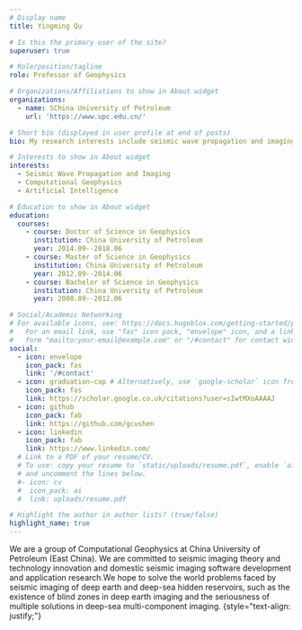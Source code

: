 ```yaml
---
# Display name
title: Yingming Qu

# Is this the primary user of the site?
superuser: true

# Role/position/tagline
role: Professor of Geophysics

# Organizations/Affiliations to show in About widget
organizations:
  - name: SChina University of Petroleum
    url: 'https://www.upc.edu.cn/'

# Short bio (displayed in user profile at end of posts)
bio: My research interests include seismic wave propagation and imaging, computational geophysics and artificial intelligence.

# Interests to show in About widget
interests:
  - Seismic Wave Propagation and Imaging
  - Computational Geophysics
  - Artificial Intelligence

# Education to show in About widget
education:
  courses:
    - course: Doctor of Science in Geophysics
      institution: China University of Petroleum
      year: 2014.09--2018.06
    - course: Master of Science in Geophysics
      institution: China University of Petroleum
      year: 2012.09--2014.06
    - course: Bachelor of Science in Geophysics
      institution: China University of Petroleum
      year: 2008.09--2012.06

# Social/Academic Networking
# For available icons, see: https://docs.hugoblox.com/getting-started/page-builder/#icons
#   For an email link, use "fas" icon pack, "envelope" icon, and a link in the
#   form "mailto:your-email@example.com" or "/#contact" for contact widget.
social:
  - icon: envelope
    icon_pack: fas
    link: '/#contact'
  - icon: graduation-cap # Alternatively, use `google-scholar` icon from `ai` icon pack
    icon_pack: fas
    link: https://scholar.google.co.uk/citations?user=sIwtMXoAAAAJ
  - icon: github
    icon_pack: fab
    link: https://github.com/gcushen
  - icon: linkedin
    icon_pack: fab
    link: https://www.linkedin.com/
  # Link to a PDF of your resume/CV.
  # To use: copy your resume to `static/uploads/resume.pdf`, enable `ai` icons in `params.yaml`,
  # and uncomment the lines below.
  #- icon: cv
  #  icon_pack: ai
  #  link: uploads/resume.pdf

# Highlight the author in author lists? (true/false)
highlight_name: true
---
```


We are a group of Computational Geophysics at China University of Petroleum (East China). We are committed to seismic imaging theory and technology innovation and domestic seismic imaging software development and application research.We hope to solve the world problems faced by seismic imaging of deep earth and deep-sea hidden reservoirs, such as the existence of blind zones in deep earth imaging and the seriousness of multiple solutions in deep-sea multi-component imaging.
{style="text-align: justify;"}